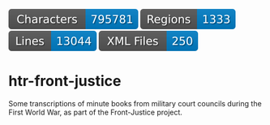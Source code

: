 ![characters badge](badges/characters.svg) ![regions badge](badges/regions.svg) ![lines badge](badges/lines.svg) ![files badge](badges/files.svg) 

# htr-front-justice
Some transcriptions of minute books from military court councils during the First World War, as part of the Front-Justice project.
